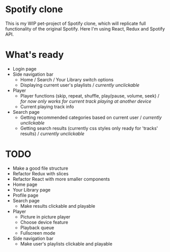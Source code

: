 # Spotify clone

This is my WIP pet-project of Spotify clone, which will replicate full functionality of the original Spotify.
Here I'm using React, Redux and Spotify API.

# What's ready
- Login page
- Side navigation bar
  - Home / Search / Your Library switch options
  - Displaying current user's playlists / *currently unclickable*
- Player
  - Player functions (skip, repeat, shuffle, play/pause, volume, seek) / *for now only works for current track playing at another device*
  - Current playing track info
- Search page
  - Getting recommended categories based on current user / *currently unclickable*
  - Getting search results (currently css styles only ready for 'tracks' results) / *currently unclickable*

# TODO
- Make a good file structure
- Refactor Redux with slices
- Refactor React with more smaller components
- Home page
- Your Library page
- Profile page
- Search page
  - Make results clickable and playable
- Player
  - Picture in picture player
  - Choose device feature
  - Playback queue
  - Fullscreen mode
- Side navigation bar
  - Make user's playlists clickable and playable
